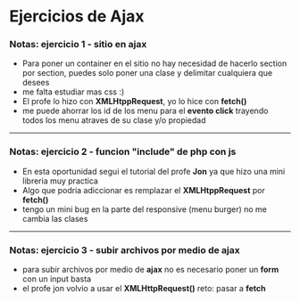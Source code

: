 # Ejercicios de Ajax

### **Notas:** ejercicio 1 - sitio en ajax

- Para poner un container en el sitio no hay necesidad de hacerlo section por section, puedes solo poner una clase y delimitar cualquiera que desees
- me falta estudiar mas css :)
- El profe lo hizo con **XMLHtppRequest**, yo lo hice con **fetch()**
- me puede ahorrar los id de los menu para el **evento click** trayendo todos los menu atraves de su clase y/o propiedad

---

### **Notas:** ejercicio 2 - funcion **"include"** de php con js

- En esta oportunidad segui el tutorial del profe **Jon** ya que hizo una mini libreria muy practica
- Algo que podria adiccionar es remplazar el **XMLHtppRequest** por **fetch()**
- tengo un mini bug en la parte del responsive (menu burger) no me cambia las clases

---

### **Notas:** ejercicio 3 - subir archivos por medio de ajax

- para subir archivos por medio de **ajax** no es necesario poner un **form** con un input basta
- el profe jon volvio a usar el **XMLHttpRequest()** reto: pasar a **fetch**
